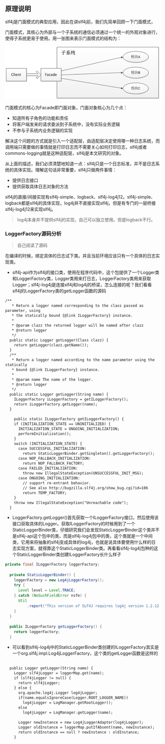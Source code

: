 
## 原理说明

slf4j是门面模式的典型应用，因此在讲slf4j前，我们先简单回顾一下门面模式，

门面模式，其核心为外部与一个子系统的通信必须通过一个统一的外观对象进行，使得子系统更易于使用。用一张图来表示门面模式的结构为：



![](image/2022-11-15-14-38-18.png)

门面模式的核心为Facade即门面对象，门面对象核心为几个点：

* 知道所有子角色的功能和责任
* 将客户端发来的请求委派到子系统中，没有实际业务逻辑
* 不参与子系统内业务逻辑的实现


解决这个问题的方式就是引入一个适配层，由适配层决定使用哪一种日志系统，而调用端只需要做的事情就是打印日志而不需要关心如何打印日志，slf4j或者commons-logging就是这种适配层，slf4j是本文研究的对象。


从上面的描述，我们必须清楚地知道一点：slf4j只是一个日志标准，并不是日志系统的具体实现。理解这句话非常重要，slf4j只做两件事情：

* 提供日志接口
* 提供获取具体日志对象的方法


slf4j的直接/间接实现有slf4j-simple、logback、slf4j-log4j12。slf4j-simple、logback都是slf4j的具体实现，log4j并不直接实现slf4j，但是有专门的一层桥接slf4j-log4j12来实现slf4j。


> log4j本身并不提供slf4j的实现，自己可以独立使用。但是logback不行。


### LoggerFactory源码分析

> 自己阅读了源码

在编译的时候，绑定具体的日志试下类。并且当前环境应该只有一个具体的日志实现类。

* slf4j-api作为slf4j的接口类，使用在程序代码中，这个包提供了一个Logger类和LoggerFactory类，Logger类用来打日志，LoggerFactory类用来获取Logger；slf4j-log4j是连接slf4j和log4j的桥梁，怎么连接的呢？我们看看slf4j的LoggerFactory类的getLogger函数的源码 


```
/**
   * Return a logger named corresponding to the class passed as parameter, using
   * the statically bound {@link ILoggerFactory} instance.
   *
   * @param clazz the returned logger will be named after clazz
   * @return logger
   */
  public static Logger getLogger(Class clazz) {
    return getLogger(clazz.getName());
  }
  /**
   * Return a logger named according to the name parameter using the statically
   * bound {@link ILoggerFactory} instance.
   *
   * @param name The name of the logger.
   * @return logger
   */
  public static Logger getLogger(String name) {
    ILoggerFactory iLoggerFactory = getILoggerFactory();
    return iLoggerFactory.getLogger(name);
  }
 
    public static ILoggerFactory getILoggerFactory() {
    if (INITIALIZATION_STATE == UNINITIALIZED) {
      INITIALIZATION_STATE = ONGOING_INITIALIZATION;
      performInitialization();
    }
    switch (INITIALIZATION_STATE) {
      case SUCCESSFUL_INITIALIZATION:
        return StaticLoggerBinder.getSingleton().getLoggerFactory();
      case NOP_FALLBACK_INITIALIZATION:
        return NOP_FALLBACK_FACTORY;
      case FAILED_INITIALIZATION:
        throw new IllegalStateException(UNSUCCESSFUL_INIT_MSG);
      case ONGOING_INITIALIZATION:
        // support re-entrant behavior.
        // See also http://bugzilla.slf4j.org/show_bug.cgi?id=106
        return TEMP_FACTORY;
    }
    throw new IllegalStateException("Unreachable code");
  }
```

* LoggerFactory.getLogger()首先获取一个ILoggerFactory接口，然后使用该接口获取具体的Logger。获取ILoggerFactory的时候用到了一个StaticLoggerBinder类，仔细研究我们会发现StaticLoggerBinder这个类并不是slf4j-api这个包中的类，而是slf4j-log4j包中的类，这个类就是一个中间类，它用来将抽象的slf4j变成具体的log4j，也就是说具体要使用什么样的日志实现方案，就得靠这个StaticLoggerBinder类。再看看slf4j-log4j包种的这个StaticLoggerBinder类创建ILoggerFactory长什么样子


```java
private final ILoggerFactory loggerFactory;
 
  private StaticLoggerBinder() {
    loggerFactory = new Log4jLoggerFactory();
    try {
      Level level = Level.TRACE;
    } catch (NoSuchFieldError nsfe) {
      Util
          .report("This version of SLF4J requires log4j version 1.2.12 or later. See also http://www.slf4j.org/codes.html#log4j_version");
    }
  }
 
  public ILoggerFactory getLoggerFactory() {
    return loggerFactory;
  }
```

* 可以看到slf4j-log4j中的StaticLoggerBinder类创建的ILoggerFactory其实是一个org.slf4j.impl.Log4jLoggerFactory，这个类的getLogger函数是这样的
  
  
```

  public Logger getLogger(String name) {
    Logger slf4jLogger = loggerMap.get(name);
    if (slf4jLogger != null) {
      return slf4jLogger;
    } else {
      org.apache.log4j.Logger log4jLogger;
      if(name.equalsIgnoreCase(Logger.ROOT_LOGGER_NAME))
        log4jLogger = LogManager.getRootLogger();
      else
        log4jLogger = LogManager.getLogger(name);
 
      Logger newInstance = new Log4jLoggerAdapter(log4jLogger);
      Logger oldInstance = loggerMap.putIfAbsent(name, newInstance);
      return oldInstance == null ? newInstance : oldInstance;
    }
```